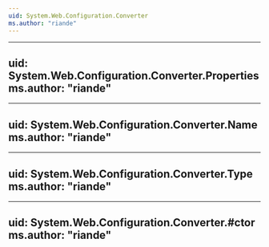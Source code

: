```yaml
---
uid: System.Web.Configuration.Converter
ms.author: "riande"
---
```


---
uid: System.Web.Configuration.Converter.Properties
ms.author: "riande"
---

---
uid: System.Web.Configuration.Converter.Name
ms.author: "riande"
---

---
uid: System.Web.Configuration.Converter.Type
ms.author: "riande"
---

---
uid: System.Web.Configuration.Converter.#ctor
ms.author: "riande"
---
